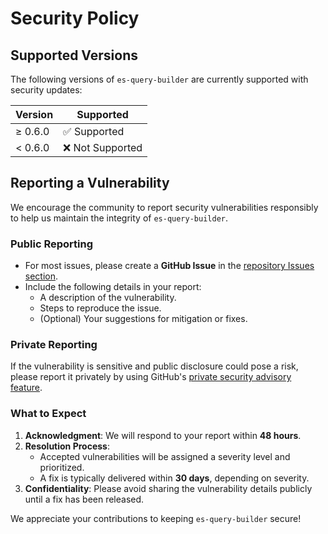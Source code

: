 # Security Policy

## Supported Versions

The following versions of `es-query-builder` are currently supported with security updates:

| Version  | Supported          |
| -------- | ------------------ |
| ≥ 0.6.0  | ✅ Supported       |
| < 0.6.0  | ❌ Not Supported   |

## Reporting a Vulnerability

We encourage the community to report security vulnerabilities responsibly to help us maintain the integrity of `es-query-builder`.  

### Public Reporting  
- For most issues, please create a **GitHub Issue** in the [repository Issues section](https://github.com/Trendyol/es-query-builder/issues).  
- Include the following details in your report:  
  - A description of the vulnerability.  
  - Steps to reproduce the issue.  
  - (Optional) Your suggestions for mitigation or fixes.  

### Private Reporting  
If the vulnerability is sensitive and public disclosure could pose a risk, please report it privately by using GitHub's [private security advisory feature](https://docs.github.com/en/code-security/security-advisories/guidance-on-reporting-and-writing-information-about-vulnerabilities/privately-reporting-a-security-vulnerability).  

### What to Expect  
1. **Acknowledgment**: We will respond to your report within **48 hours**.  
2. **Resolution Process**:  
   - Accepted vulnerabilities will be assigned a severity level and prioritized.  
   - A fix is typically delivered within **30 days**, depending on severity.  
3. **Confidentiality**: Please avoid sharing the vulnerability details publicly until a fix has been released.  

We appreciate your contributions to keeping `es-query-builder` secure!

